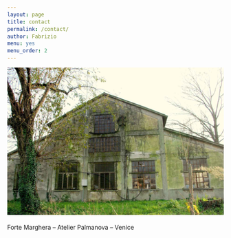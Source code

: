 ```yaml
---
layout: page
title: contact
permalink: /contact/
author: Fabrizio
menu: yes
menu_order: 2
---
```


![Alt text](/images/contact_foto_low.jpg)  
<br>
Forte Marghera – Atelier Palmanova – Venice
